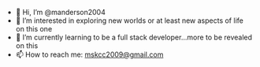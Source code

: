 - 👋 Hi, I’m @manderson2004
- 👀 I’m interested in exploring new worlds or at least new aspects of life on this one 
- 🌱 I’m currently learning to be a full stack developer...more to be revealed on this
- 📫 How to reach me: mskcc2009@gmail.com

<!---
manderson2004/manderson2004 is a ✨ special ✨ repository because its `README.md` (this file) appears on your GitHub profile.
You can click the Preview link to take a look at your changes.
--->
